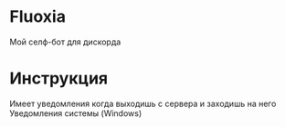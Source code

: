 # Fluoxia
Мой селф-бот для дискорда
# Инструкция
Имеет уведомления когда выходишь с сервера и заходишь на него
Уведомления системы (Windows)
